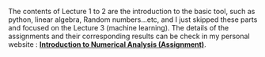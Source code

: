 The contents of Lecture 1 to 2 are the introduction to the basic tool, such as python, linear algebra, Random numbers…etc, and I just skipped these parts and focused on the Lecture 3 (machine learning).
The details of the assignments and their corresponding results can be check in my personal website : [**Introduction to Numerical Analysis (Assignment)**](https://hackmd.io/uwn4aO1VTa6XYs6nD3GdHQ?both#Introduction-to-Numerical-Analysis-Assignment).
